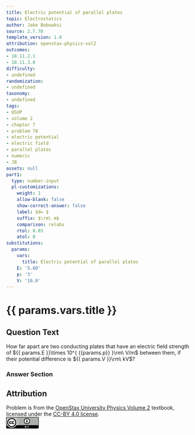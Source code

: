 ```yaml
---
title: Electric potential of parallel plates
topic: Electrostatics
author: Jake Bobowksi
source: 2.7.78
template_version: 1.0
attribution: openstax-physics-vol2
outcomes:
- 18.11.2.1
- 18.11.3.0
difficulty:
- undefined
randomization:
- undefined
taxonomy:
- undefined
tags:
- OSUP
- volume 2
- chapter 7
- problem 78
- electric potential
- electric field
- parallel plates
- numeric
- JB
assets: null
part1:
  type: number-input
  pl-customizations:
    weight: 1
    allow-blank: false
    show-correct-answer: false
    label: $d= $
    suffix: $\rm\ m$
    comparison: relabs
    rtol: 0.03
    atol: 0
substitutions:
  params:
    vars:
      title: Electric potential of parallel plates
    E: '5.60'
    p: '3'
    V: '16.0'
---
```

# {{ params.vars.title }}

## Question Text

How far apart are two conducting plates that have an electric field strength of ${{ params.E }}\times 10^{ {{params.p}} }\rm\ V/m$ between them, if their potential difference is ${{ params.V }}\rm\ kV$?

### Answer Section

## Attribution

Problem is from the [OpenStax University Physics Volume 2](https://openstax.org/details/books/university-physics-volume-2) textbook, licensed under the [CC-BY 4.0 license](https://creativecommons.org/licenses/by/4.0/).<br>![Image representing the Creative Commons 4.0 BY license.](https://raw.githubusercontent.com/firasm/bits/master/by.png)